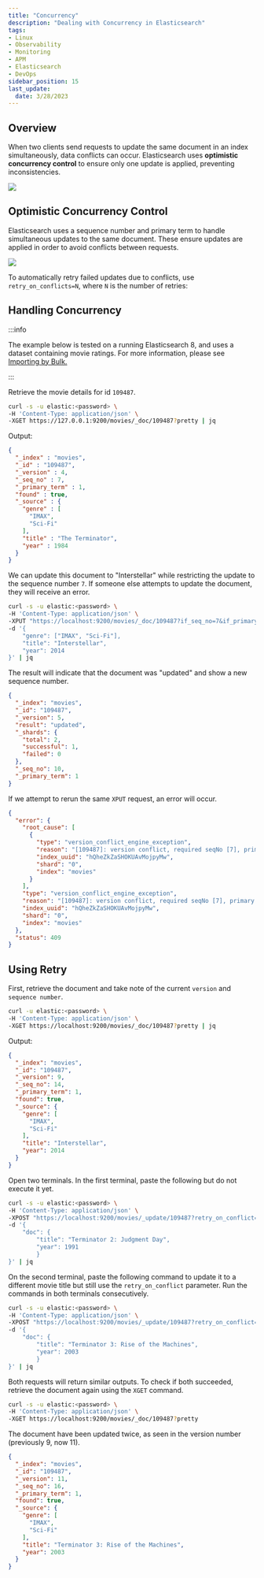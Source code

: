 ```yaml
---
title: "Concurrency"
description: "Dealing with Concurrency in Elasticsearch"
tags: 
- Linux
- Observability
- Monitoring 
- APM
- Elasticsearch
- DevOps
sidebar_position: 15
last_update:
  date: 3/28/2023
---
```



## Overview 

When two clients send requests to update the same document in an index simultaneously, data conflicts can occur. Elasticsearch uses **optimistic concurrency control** to ensure only one update is applied, preventing inconsistencies.

![](/img/docs/12212024-es-dealing-with-concurrency.png)


## Optimistic Concurrency Control

Elasticsearch uses a sequence number and primary term to handle simultaneous updates to the same document. These ensure updates are applied in order to avoid conflicts between requests.  

![](/img/docs/12212024-es-dealing-with-concurrency-2.png)

To automatically retry failed updates due to conflicts, use `retry_on_conflicts=N`, where `N` is the number of retries:  

## Handling Concurrency 

:::info 

The example below is tested on a running Elasticsearch 8, and uses a dataset containing movie ratings. For more information, please see [Importing by Bulk.](/docs/018-Observability/020-Elastic-Stack/014-Updating-Data.md#importing-by-bulk)

:::

Retrieve the movie details for id `109487`.

```bash
curl -s -u elastic:<password> \
-H 'Content-Type: application/json' \
-XGET https://127.0.0.1:9200/movies/_doc/109487?pretty | jq
```

Output:

```json
{
  "_index" : "movies",
  "_id" : "109487",
  "_version" : 4,
  "_seq_no" : 7,
  "_primary_term" : 1,
  "found" : true,
  "_source" : {
    "genre" : [
      "IMAX",
      "Sci-Fi"
    ],
    "title" : "The Terminator",
    "year" : 1984
  }
} 
```

We can update this document to "Interstellar" while restricting the update to the sequence number `7`. If someone else attempts to update the document, they will receive an error.

```bash
curl -s -u elastic:<password> \
-H 'Content-Type: application/json' \
-XPUT "https://localhost:9200/movies/_doc/109487?if_seq_no=7&if_primary_term=1" \
-d '{
    "genre": ["IMAX", "Sci-Fi"],
    "title": "Interstellar",
    "year": 2014
}' | jq
```

The result will indicate that the document was "updated" and show a new sequence number.

```json
{
  "_index": "movies",
  "_id": "109487",
  "_version": 5,
  "result": "updated",
  "_shards": {
    "total": 2,
    "successful": 1,
    "failed": 0
  },
  "_seq_no": 10,
  "_primary_term": 1
} 
```

If we attempt to rerun the same `XPUT` request, an error will occur.

```json
{
  "error": {
    "root_cause": [
      {
        "type": "version_conflict_engine_exception",
        "reason": "[109487]: version conflict, required seqNo [7], primary term [1]. current document has seqNo [10] and primary term [1]",
        "index_uuid": "hQheZkZaSHOKUAvMojpyMw",
        "shard": "0",
        "index": "movies"
      }
    ],
    "type": "version_conflict_engine_exception",
    "reason": "[109487]: version conflict, required seqNo [7], primary term [1]. current document has seqNo [10] and primary term [1]",
    "index_uuid": "hQheZkZaSHOKUAvMojpyMw",
    "shard": "0",
    "index": "movies"
  },
  "status": 409
} 
```

## Using Retry 

First, retrieve the document and take note of the current `version` and `sequence number`.

```bash
curl -u elastic:<password> \
-H 'Content-Type: application/json' \
-XGET https://localhost:9200/movies/_doc/109487?pretty | jq
```

Output:

```json 
{
  "_index": "movies",
  "_id": "109487",
  "_version": 9,
  "_seq_no": 14,
  "_primary_term": 1,
  "found": true,
  "_source": {
    "genre": [
      "IMAX",
      "Sci-Fi"
    ],
    "title": "Interstellar",
    "year": 2014
  }
}
```

Open two terminals. In the first terminal, paste the following but do not execute it yet.

```bash
curl -s -u elastic:<password> \
-H 'Content-Type: application/json' \
-XPOST "https://localhost:9200/movies/_update/109487?retry_on_conflict=5" \
-d '{
    "doc": {
        "title": "Terminator 2: Judgment Day",
        "year": 1991    
        }
}' | jq
```

On the second terminal, paste the following command to update it to a different movie title but still use the `retry_on_conflict` parameter. Run the commands in both terminals consecutively.


```bash
curl -s -u elastic:<password> \
-H 'Content-Type: application/json' \
-XPOST "https://localhost:9200/movies/_update/109487?retry_on_conflict=5" \
-d '{
    "doc": {
        "title": "Terminator 3: Rise of the Machines",
        "year": 2003    
        }
}' | jq
```

Both requests will return similar outputs. To check if both succeeded, retrieve the document again using the `XGET` command.

```bash
curl -s -u elastic:<password> \
-H 'Content-Type: application/json' \
-XGET https://localhost:9200/movies/_doc/109487?pretty
```

The document have been updated twice, as seen in the version number (previously 9, now 11).

```json
{
  "_index": "movies",
  "_id": "109487",
  "_version": 11,
  "_seq_no": 16,
  "_primary_term": 1,
  "found": true,
  "_source": {
    "genre": [
      "IMAX",
      "Sci-Fi"
    ],
    "title": "Terminator 3: Rise of the Machines",
    "year": 2003
  }
} 
```